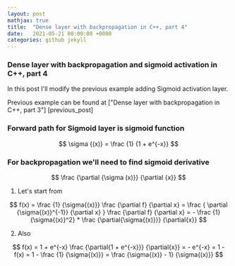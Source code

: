 ```yaml
---
layout: post
mathjax: true
title:  "Dense layer with backpropagation in C++, part 4"
date:   2021-05-21 00:00:00 +0000
categories: github jekyll
---
```


### Dense layer with backpropagation and sigmoid activation in C++, part 4

In this post I'll modify the previous example adding Sigmoid activation layer.

Previous example can be found at ["Dense layer with backpropagation in C++, part 3"] [previous_post]

### Forward path for Sigmoid layer is sigmoid function

$$ \sigma {(x)} = \frac {1} {1 + e^{-x}} $$

### For backpropagation we'll need to find sigmoid derivative

$$
\frac {\partial {\sigma (x)}} {\partial {x}}
$$


1. Let's start from

$$
f(x) = \frac {1} {\sigma{(x)}}
\frac {\partial f} {\partial x} =  \frac { \partial {\sigma{(x)}^{-1}} {\partial x} }
\frac {\partial f} {\partial x} =  - \frac {1} {\sigma{(x)}^2} * \frac {\partial{\sigma{(x)}}} {\partial{x}}
$$

2. Also

$$
f(x) = 1 + e^{-x}
\frac {\partial{1 + e^{-x}}} {\partial{x}} = - e^{-x} = 1 - f(x) = 1 - \frac {1} {\sigma{(x)}} = \frac {\sigma{(x)} - 1} {\sigma{(x)}}
$$

